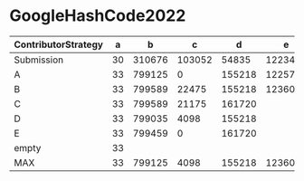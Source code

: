 # GoogleHashCode2022


| ContributorStrategy | a  | b      | c      | d      | e       | f     | Score   | Pos  |
|---------------------|----|--------|--------|--------|---------|-------|---------|------|
| Submission          | 30 | 310676 | 103052 |  54835 | 1223438 |     0 | 1692031 | 2776 |
| A                   | 33 | 799125 |      0 | 155218 | 1225795 |  7338 | 2187509 | 1530 |
| B                   | 33 | 799589 |  22475 | 155218 | 1236078 | 77478 | 2271940 | 1349 |
| C                   | 33 | 799589 |  21175 | 161720 |         |       |         |      |
| D                   | 33 | 799035 |   4098 | 155218 |         |       |         |      |
| E                   | 33 | 799459 |      0 | 161720 |         |       |         |      |
| empty               | 33 |        |        |        |         |       |         |      |
| MAX                 | 33 | 799125 |   4098 | 155218 | 1236078 | 77478 | 2272030 | 1349 |
